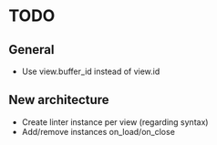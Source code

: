 TODO
====

General
-------

- Use view.buffer_id instead of view.id


New architecture
----------------

- Create linter instance per view (regarding syntax)
- Add/remove instances on_load/on_close
